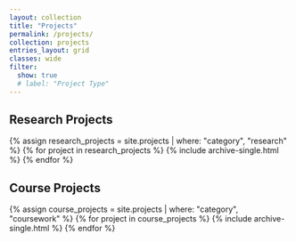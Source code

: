 ```yaml
---
layout: collection
title: "Projects"
permalink: /projects/
collection: projects
entries_layout: grid
classes: wide
filter:
  show: true
  # label: "Project Type"
---
```


## Research Projects

{% assign research_projects = site.projects | where: "category", "research" %}
{% for project in research_projects %}
  {% include archive-single.html %}
{% endfor %}

## Course Projects

{% assign course_projects = site.projects | where: "category", "coursework" %}
{% for project in course_projects %}
  {% include archive-single.html %}
{% endfor %}